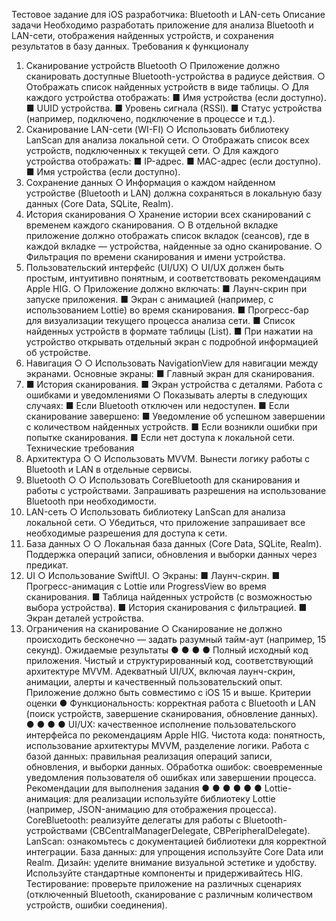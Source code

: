 Тестовое задание для iOS разработчика: Bluetooth и LAN-сеть
Описание задачи
Необходимо разработать приложение для анализа Bluetooth и LAN-сети, отображения
найденных устройств, и сохранения результатов в базу данных.
Требования к функционалу
1. Сканирование устройств Bluetooth
○
Приложение должно сканировать доступные Bluetooth-устройства в радиусе
действия.
○
Отображать список найденных устройств в виде таблицы.
○
Для каждого устройства отображать:
■ Имя устройства (если доступно).
■ UUID устройства.
■ Уровень сигнала (RSSI).
■ Статус устройства (например, подключено, подключение в процессе
и т.д.).
2. Сканирование LAN-сети (WI-FI)
○
Использовать библиотеку LanScan для анализа локальной сети.
○
Отображать список всех устройств, подключенных к текущей сети.
○
Для каждого устройства отображать:
■ IP-адрес.
■ MAC-адрес (если доступно).
■ Имя устройства (если доступно).
3. Сохранение данных
○
Информация о каждом найденном устройстве (Bluetooth и LAN) должна
сохраняться в локальную базу данных (Core Data, SQLite, Realm).
4. История сканирования
○
Хранение истории всех сканирований с временем каждого сканирования.
○
В отдельной вкладке приложение должно отображать список вкладок
(сеансов), где в каждой вкладке — устройства, найденные за одно
сканирование.
○
Фильтрация по времени сканирования и имени устройства.
5. Пользовательский интерфейс (UI/UX)
○
UI/UX должен быть простым, интуитивно понятным, и соответствовать
рекомендациям Apple HIG.
○
Приложение должно включать:
■ Лаунч-скрин при запуске приложения.
■ Экран с анимацией (например, с использованием Lottie) во время
сканирования.
■ Прогресс-бар для визуализации текущего процесса анализа сети.
■ Список найденных устройств в формате таблицы (List).
■ При нажатии на устройство открывать отдельный экран с подробной
информацией об устройстве.
6. Навигация
○
○
Использовать NavigationView для навигации между экранами.
Основные экраны:
■ Главный экран для сканирования.
7. ■ История сканирования.
■ Экран устройства с деталями.
Работа с ошибками и уведомлениями
○
Показывать алерты в следующих случаях:
■ Если Bluetooth отключен или недоступен.
■ Если сканирование завершено:
■ Уведомление об успешном завершении с количеством
найденных устройств.
■ Если возникли ошибки при попытке сканирования.
■ Если нет доступа к локальной сети.
Технические требования
1. Архитектура
○
○
Использовать MVVM.
Вынести логику работы с Bluetooth и LAN в отдельные сервисы.
2. Bluetooth
○
○
Использовать CoreBluetooth для сканирования и работы с устройствами.
Запрашивать разрешения на использование Bluetooth при необходимости.
3. LAN-сеть
○
Использовать библиотеку LanScan для анализа локальной сети.
○
Убедиться, что приложение запрашивает все необходимые разрешения для
доступа к сети.
4. База данных
○
○
Локальная база данных (Core Data, SQLite, Realm).
Поддержка операций записи, обновления и выборки данных через предикат.
5. UI
○
Использование SwiftUI.
○
Экраны:
■ Лаунч-скрин.
■ Прогресс-анимация с Lottie или ProgressView во время сканирования.
■ Таблица найденных устройств (с возможностью выбора устройства).
■ История сканирования с фильтрацией.
■ Экран деталей устройства.
6. Ограничения на сканирование
○
Сканирование не должно происходить бесконечно — задать разумный
тайм-аут (например, 15 секунд).
Ожидаемые результаты
●
●
●
●
Полный исходный код приложения.
Чистый и структурированный код, соответствующий архитектуре MVVM.
Адекватный UI/UX, включая лаунч-скрин, анимации, алерты и качественный
пользовательский опыт.
Приложение должно быть совместимо с iOS 15 и выше.
Критерии оценки
●
Функциональность: корректная работа с Bluetooth и LAN (поиск устройств,
завершение сканирования, обновление данных).
●
●
●
●
UI/UX: качественное исполнение пользовательского интерфейса по
рекомендациям Apple HIG.
Чистота кода: понятность, использование архитектуры MVVM, разделение логики.
Работа с базой данных: правильная реализация операций записи, обновления, и
выборки данных.
Обработка ошибок: своевременные уведомления пользователя об ошибках или
завершении процесса.
Рекомендации для выполнения задания
●
●
●
●
●
●
Lottie-анимация: для реализации используйте библиотеку Lottie (например,
JSON-анимацию для отображения процесса).
CoreBluetooth: реализуйте делегаты для работы с Bluetooth-устройствами
(CBCentralManagerDelegate, CBPeripheralDelegate).
LanScan: ознакомьтесь с документацией библиотеки для корректной интеграции.
База данных: для упрощения используйте Core Data или Realm.
Дизайн: уделите внимание визуальной эстетике и удобству. Используйте
стандартные компоненты и придерживайтесь HIG.
Тестирование: проверьте приложение на различных сценариях (отключенный
Bluetooth, сканирование с различным количеством устройств, ошибки соединения).
